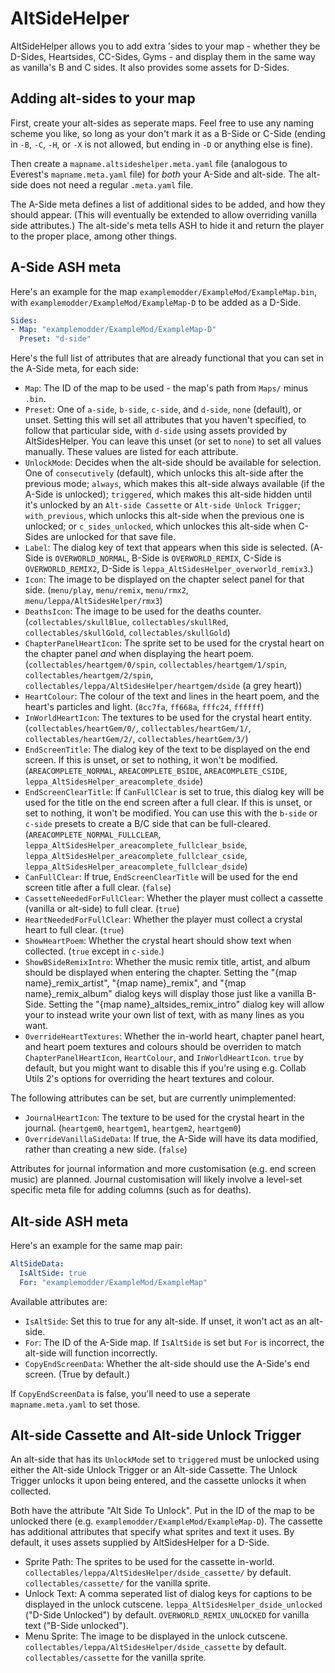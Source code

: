 # AltSideHelper
AltSideHelper allows you to add extra 'sides to your map - whether they be D-Sides, Heartsides, CC-Sides, Gyms - and display them in the same way as vanilla's B and C sides. It also provides some assets for D-Sides.

## Adding alt-sides to your map
First, create your alt-sides as seperate maps. Feel free to use any naming scheme you like, so long as your don't mark it as a B-Side or C-Side (ending in `-B`, `-C`, `-H`, or `-X` is not allowed, but ending in `-D` or anything else is fine).

Then create a `mapname.altsideshelper.meta.yaml` file (analogous to Everest's `mapname.meta.yaml` file) for *both* your A-Side and alt-side. The alt-side does not need a regular `.meta.yaml` file.

The A-Side meta defines a list of additional sides to be added, and how they should appear. (This will eventually be extended to allow overriding vanilla side attributes.) The alt-side's meta tells ASH to hide it and return the player to the proper place, among other things.

## A-Side ASH meta

Here's an example for the map `examplemodder/ExampleMod/ExampleMap.bin`, with `examplemodder/ExampleMod/ExampleMap-D` to be added as a D-Side.
```yaml
Sides:
- Map: "examplemodder/ExampleMod/ExampleMap-D"
  Preset: "d-side"
```

Here's the full list of attributes that are already functional that you can set in the A-Side meta, for each side:
 - `Map`: The ID of the map to be used - the map's path from `Maps/` minus `.bin`.
 - `Preset`: One of `a-side`, `b-side`, `c-side`, and `d-side`, `none` (default), or unset. Setting this will set all attributes that you haven't specified, to follow that particular side, with `d-side` using assets provided by AltSidesHelper. You can leave this unset (or set to `none`) to set all values manually. These values are listed for each attribute.
 - `UnlockMode`: Decides when the alt-side should be available for selection. One of `consecutively` (default), which unlocks this alt-side after the previous mode; `always`, which makes this alt-side always available (if the A-Side is unlocked); `triggered`, which makes this alt-side hidden until it's unlocked by an `Alt-side Cassette` or `Alt-side Unlock Trigger`; `with_previous`, which unlocks this alt-side when the previous one is unlocked; or `c_sides_unlocked`, which unlockes this alt-side when C-Sides are unlocked for that save file.
 - `Label`: The dialog key of text that appears when this side is selected. (A-Side is `OVERWORLD_NORMAL`, B-Side is `OVERWORLD_REMIX`, C-Side is `OVERWORLD_REMIX2`, D-Side is `leppa_AltSidesHelper_overworld_remix3`.)
 - `Icon`: The image to be displayed on the chapter select panel for that side. (`menu/play`, `menu/remix`, `menu/rmx2`, `menu/leppa/AltSidesHelper/rmx3`)
 - `DeathsIcon`: The image to be used for the deaths counter. (`collectables/skullBlue`, `collectables/skullRed`, `collectables/skullGold`, `collectables/skullGold`)
 - `ChapterPanelHeartIcon`: The sprite set to be used for the crystal heart on the chapter panel *and* when displaying the heart poem. (`collectables/heartgem/0/spin`, `collectables/heartgem/1/spin`, `collectables/heartgem/2/spin`, `collectables/leppa/AltSidesHelper/heartgem/dside` (a grey heart))
 - `HeartColour`: The colour of the text and lines in the heart poem, and the heart's particles and light. (`8cc7fa`, `ff668a`, `fffc24`, `ffffff`)
 - `InWorldHeartIcon`: The textures to be used for the crystal heart entity. (`collectables/heartGem/0/`, `collectables/heartGem/1/`, `collectables/heartGem/2/`, `collectables/heartGem/3/`)
 - `EndScreenTitle`: The dialog key of the text to be displayed on the end screen. If this is unset, or set to nothing, it won't be modified. (`AREACOMPLETE_NORMAL`, `AREACOMPLETE_BSIDE`, `AREACOMPLETE_CSIDE`, `leppa_AltSidesHelper_areacomplete_dside`)
 - `EndScreenClearTitle`: If `CanFullClear` is set to true, this dialog key will be used for the title on the end screen after a full clear. If this is unset, or set to nothing, it won't be modified. You can use this with the `b-side` or `c-side` presets to create a B/C side that can be full-cleared. (`AREACOMPLETE_NORMAL_FULLCLEAR`, `leppa_AltSidesHelper_areacomplete_fullclear_bside`, `leppa_AltSidesHelper_areacomplete_fullclear_cside`, `leppa_AltSidesHelper_areacomplete_fullclear_dside`)
 - `CanFullClear`: If true, `EndScreenClearTitle` will be used for the end screen title after a full clear. (`false`)
 - `CassetteNeededForFullClear`: Whether the player must collect a cassette (vanilla or alt-side) to full clear. (`true`)
 - `HeartNeededForFullClear`: Whether the player must collect a crystal heart to full clear. (`true`)
 - `ShowHeartPoem`: Whether the crystal heart should show text when collected. (`true` except in `c-side`.)
 - `ShowBSideRemixIntro`: Whether the music remix title, artist, and album should be displayed when entering the chapter. Setting the "{map name}_remix_artist", "{map name}_remix", and "{map name}_remix_album" dialog keys will display those just like a vanilla B-Side. Setting the "{map name}_altsides_remix_intro" dialog key will allow your to instead write your own list of text, with as many lines as you want.
 - `OverrideHeartTextures`: Whether the in-world heart, chapter panel heart, and heart poem textures and colours should be overriden to match `ChapterPanelHeartIcon`, `HeartColour`, and `InWorldHeartIcon`. `true` by default, but you might want to disable this if you're using e.g. Collab Utils 2's options for overriding the heart textures and colour.

The following attributes can be set, but are currently unimplemented:
 - `JournalHeartIcon`: The texture to be used for the crystal heart in the journal. (`heartgem0`, `heartgem1`, `heartgem2`, `heartgem0`)
 - `OverrideVanillaSideData`: If true, the A-Side will have its data modified, rather than creating a new side. (`false`)

Attributes for journal information and more customisation (e.g. end screen music) are planned. Journal customisation will likely involve a level-set specific meta file for adding columns (such as for deaths).

## Alt-side ASH meta

Here's an example for the same map pair:
```yaml
AltSideData:
  IsAltSide: true
  For: "examplemodder/ExampleMod/ExampleMap"
```

Available attributes are:
 - `IsAltSide`: Set this to true for any alt-side. If unset, it won't act as an alt-side.
 - `For`: The ID of the A-Side map. If `IsAltSide` is set but `For` is incorrect, the alt-side will function incorrectly.
 - `CopyEndScreenData`: Whether the alt-side should use the A-Side's end screen. (True by default.)

If `CopyEndScreenData` is false, you'll need to use a seperate `mapname.meta.yaml` to set those.

## Alt-side Cassette and Alt-side Unlock Trigger
An alt-side that has its `UnlockMode` set to `triggered` must be unlocked using either the Alt-side Unlock Trigger or an Alt-side Cassette. The Unlock Trigger unlocks it upon being entered, and the cassette unlocks it when collected.

Both have the attribute "Alt Side To Unlock". Put in the ID of the map to be unlocked there (e.g. `examplemodder/ExampleMod/ExampleMap-D`).
The cassette has additional attributes that specify what sprites and text it uses. By default, it uses assets supplied by AltSidesHelper for a D-Side.
 - Sprite Path: The sprites to be used for the cassette in-world. `collectables/leppa/AltSidesHelper/dside_cassette/` by default. `collectables/cassette/` for the vanilla sprite.
 - Unlock Text: A comma seperated list of dialog keys for captions to be displayed in the unlock cutscene. `leppa_AltSidesHelper_dside_unlocked` ("D-Side Unlocked") by default. `OVERWORLD_REMIX_UNLOCKED` for vanilla text ("B-Side unlocked").
 - Menu Sprite: The image to be displayed in the unlock cutscene. `collectables/leppa/AltSidesHelper/dside_cassette` by default. `collectables/cassette` for the vanilla sprite.